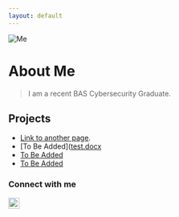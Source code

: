 ```yaml
---
layout: default
---
```



![Me](https://github.com/AlexandraSchuch/AlexandraSchuch/assets/144488134/1f28db47-2fb8-47bf-8d7e-7fd8aeda8a90) 

# About Me

> I am a recent BAS Cybersecurity Graduate.
> 
> 


## Projects 
*   [Link to another page](./another-page.html).
*   [To Be Added]([test.docx](https://github.com/AlexandraSchuch/AlexandraSchuch/files/12678907/test.docx)
*   [To Be Added](https://url)
*   [To Be Added](https://url)


### Connect with me

[<img align="left" alt="AlexandraSchuch | LinkedIn" width="22px" src="https://cdn.jsdelivr.net/npm/simple-icons@v3/icons/linkedin.svg" />][linkedin]

[linkedin]: https://www.linkedin.com/in/alexandra-schuch/

